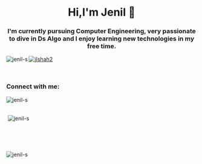 <h1 align="center">Hi,I'm Jenil 👋</h1>
<h3 align="center">I'm currently pursuing Computer Engineering, very passionate to dive in Ds Algo and I enjoy learning new technologies in my free time.</h3>


<p align="left">
  <a href="https://linkedin.com/in/jenil-shah-0b0277190" target="blank"><img align="left" src="https://img.shields.io/badge/LinkedIn-0077B5?style=for-the-badge&logo=linkedin&logoColor=white" alt="jenil-s"</a>
    <a href="https://twitter.com/jlshah2" target="blank"><img align="center" src="https://img.shields.io/badge/Twitter-1DA1F2?style=for-the-badge&logo=twitter&logoColor=white" alt="jlshah2"></a>
  </p><br>
<h3 align="left">Connect with me:</h3>


<p><img align="left" src="https://github-readme-stats.vercel.app/api/top-langs?username=jenil-s&show_icons=true&locale=en&layout=compact" alt="jenil-s" /></p>
<br>
<br>
<p>&nbsp;<img align="center" src="https://github-readme-stats.vercel.app/api?username=jenil-s&show_icons=true&locale=en" alt="jenil-s" /></p>
  <br>
  <br>
  <br>
  
  <p align="left"> <img src="https://komarev.com/ghpvc/?username=jenil-s&label=Profile%20views&color=0e75b6&style=flat" alt="jenil-s" /> </p>
